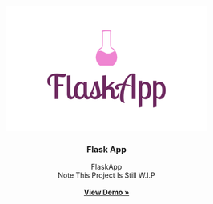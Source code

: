 <p align="center">
  <a href="https://github.com/Xsanjaya/FlaskApp">
    <img src="https://raw.githubusercontent.com/Xsanjaya/ASSETS/main/FlaskApp.png" alt="Logo" width="400">
  </a>

  <h3 align="center">Flask App </h3>

  <p align="center">
    FlaskApp
    <br/>
    Note This Project Is Still W.I.P
    <br/>
    <br/>
    <a href="https://readme.shaankhan.dev"><strong>View Demo »</strong></a>
    <br/>
    <br/>
  </p>
  
</p>
